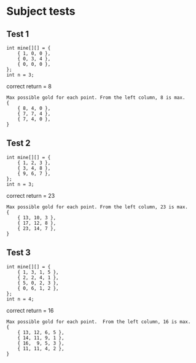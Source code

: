 # Subject tests
## Test 1
```
int mine[][] = {
	{ 1, 0, 0 },
	{ 0, 3, 4 },
	{ 0, 0, 0 },
};
int n = 3;
```
correct return = 8
```
Max possible gold for each point. From the left column, 8 is max.
{
	{ 8, 4, 0 },
	{ 7, 7, 4 },
	{ 7, 4, 0 },
}
```

## Test 2
```
int mine[][] = {
	{ 1, 2, 3 },
	{ 3, 4, 8 },
	{ 9, 6, 7 },
};
int n = 3;
```
correct return = 23
```
Max possible gold for each point. From the left column, 23 is max.
{
	{ 13, 10, 3 },
	{ 17, 12, 8 },
	{ 23, 14, 7 },
}
```

## Test 3
```
int mine[][] = {
	{ 1, 3, 1, 5 },
	{ 2, 2, 4, 1 },
	{ 5, 0, 2, 3 },
	{ 0, 6, 1, 2 },
};
int n = 4;
```
correct return = 16
```
Max possible gold for each point.  From the left column, 16 is max.
{
	{ 13, 12, 6, 5 },
	{ 14, 11, 9, 1 },
	{ 16,  9, 5, 3 },
	{ 11, 11, 4, 2 },
}
```
